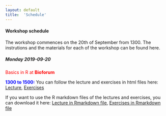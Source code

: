 ```yaml
---
layout: default
title:  'Schedule'
---
```

#### Workshop schedule

The workshop commences on the 20th of September from 1300. The instrutions and the materials for each of the workshop can be found here.

##### Monday 2019-09-20

<span style="color:red"> Basics in R at **Bioforum**</span>

<span style="color:blue"> **1300 to 1500:**</span> You can follow the lecture and exercises in html files here: [Lecture][1], [Exercises][2]

If you want to use the R markdown files of the lectures and exercises, you can download it here: [Lecture in Rmarkdown file][3], [Exercises in Rmarkdown file][4]


[1]: Data/2019-09-20/Introduction_workshop/Introduction_xaringan.html
[2]: Data/2019-09-20/Introduction_workshop/Exercises.html
[3]: Data/2019-09-20/Introduction_workshop/Introduction_xaringan.Rmd
[4]: Data/2019-09-20/Introduction_workshop/Exercises.Rmd
